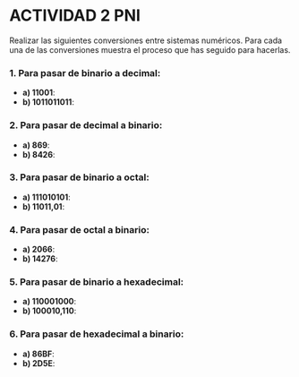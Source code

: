 # ACTIVIDAD 2 PNI

Realizar las siguientes conversiones entre sistemas numéricos. Para cada una de las conversiones muestra el proceso que has seguido para hacerlas.
### 1. Para pasar de binario a decimal:
-  __a) 11001__: 
-  __b) 1011011011__:
### 2. Para pasar de decimal a binario:
-  __a) 869__:
-  __b) 8426__:
### 3. Para pasar de binario a octal:
-  __a) 111010101__:
-  __b) 11011,01__:
### 4. Para pasar de octal a binario:
-  __a) 2066__:
-  __b) 14276__:
### 5. Para pasar de binario a hexadecimal:
-  __a) 110001000__:
-  __b) 100010,110__:
### 6. Para pasar de hexadecimal a binario:
-  __a) 86BF__:
-  __b) 2D5E__:
